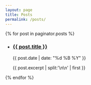 ```yaml
---
layout: page
title: Posts
permalink: /posts/
---
```

{% for post in paginator.posts %}
  <div class="post-list">
    <ul class="post-list__list">
        <li class="post-list__item">
          <h3 class="post-list__item-title"><a href="{{ post.url }}">{{ post.title }}</a></h3>
          <p class="post-list__item-meta">{{ post.date | date: "%d %B %Y" }}</p>
          <p class="post-list__item-excerpt">{{ post.excerpt | split:'\n\n' | first }}</p>
        </li>
    </ul>
  </div>
{% endfor %}


